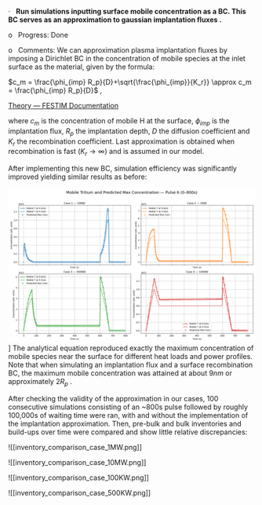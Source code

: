 ·   **Run simulations inputting surface mobile concentration as a BC. This BC serves as an approximation to gaussian implantation fluxes .**

o   Progress: Done

o   Comments: We can approximation plasma implantation fluxes by imposing a Dirichlet BC in the concentration of mobile species at the inlet surface as the material, given by the formula:

 $c_m = \frac{\phi_{imp} R_p}{D}+\sqrt{\frac{\phi_{imp}}{K_r}} \approx c_m = \frac{\phi_{imp} R_p}{D}$ , 

[Theory — FESTIM Documentation](https://festim.readthedocs.io/en/latest/theory.html#plasma-implantation-approximation)

where $c_m$ is the concentration of mobile H at the surface, $\phi_{imp}$ is the implantation flux, $R_p$ the implantation depth, $D$ the diffusion coefficient and $K_r$ the recombination coefficient. Last approximation is obtained when recombination is fast ($K_r \to \infty$) and is assumed in our model.

After implementing this new BC, simulation efficiency was significantly improved yielding similar results as before:

![](figures/combined_mobile_predicted_pulse6.png)]
The analytical equation reproduced exactly the maximum concentration of mobile species near the surface for different heat loads and power profiles. Note that when simulating an implantation flux and a surface recombination BC, the maximum mobile concentration was attained at about $9nm$ or approximately $2R_p$ .

After checking the validity of the approximation in our cases, 100 consecutive simulations consisting of an ~800s pulse followed by roughly 100,000s of waiting time were ran, with and without the implementation of the implantation approximation. Then, pre-bulk and bulk inventories and build-ups over time were compared and show little relative discrepancies:

![[inventory_comparison_case_1MW.png]]

![[inventory_comparison_case_10MW.png]]

![[inventory_comparison_case_100KW.png]]

![[inventory_comparison_case_500KW.png]]